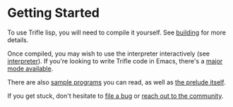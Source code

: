 # Getting Started

To use Trifle lisp, you will need to compile it yourself. See
[building](Building.md) for more details.

Once compiled, you may wish to use the interpreter interactively (see
[interpreter](Interpreter.md)). If you're looking to write Trifle code
in Emacs, there's a
[major mode available](https://github.com/Wilfred/.emacs.d/blob/gh-pages/user-lisp/trifle-mode.el).

There are also
[sample programs](https://github.com/Wilfred/trifle/tree/master/sample_programs)
you can read, as well as
[the prelude itself](https://github.com/Wilfred/trifle/blob/master/src/prelude.tfl).

If you get stuck, don't hesitate to
[file a bug](https://github.com/wilfred/trifle/issues) or
[reach out to the community](Community.md).

